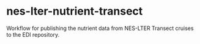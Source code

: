 # nes-lter-nutrient-transect

Workflow for publishing the nutrient data from NES-LTER Transect cruises to the EDI repository.
